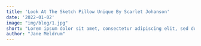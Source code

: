 ```yaml
---
title: 'Look At The Sketch Pillow Unique By Scarlet Johanson'
date: '2022-01-02'
image: "img/blog/1.jpg"
short: "Lorem ipsum dolor sit amet, consectetur adipiscing elit, sed do eiusmod tempor incididunt ut labore et dolore magna aliqua."
author: "Jane Meldrum"
---
```

